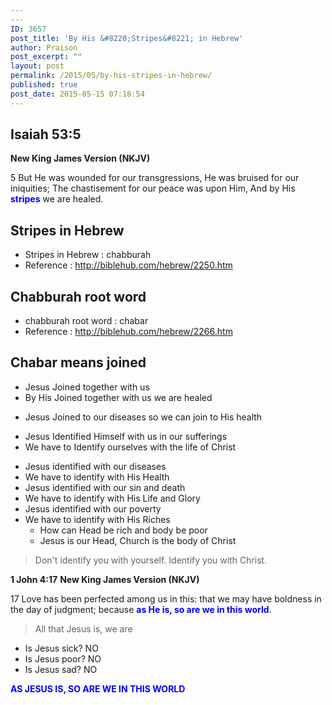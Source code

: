```yaml
---
---
ID: 3657
post_title: 'By His &#8220;Stripes&#8221; in Hebrew'
author: Praison
post_excerpt: ""
layout: post
permalink: /2015/05/by-his-stripes-in-hebrew/
published: true
post_date: 2015-05-15 07:18:54
---
```

<h2><strong>Isaiah 53:5</strong></h2>
<strong>New King James Version (NKJV)</strong>

5 But He was wounded for our transgressions,
He was bruised for our iniquities;
The chastisement for our peace was upon Him,
And by His <span style="color: #0000ff;"><strong>stripes</strong> </span>we are healed.
<h2>Stripes in Hebrew</h2>
<ul>
	<li>Stripes in Hebrew : chabburah</li>
	<li>Reference : <a href="http://biblehub.com/hebrew/2250.htm" target="_blank" rel="nofollow noopener noreferrer">http://biblehub.com/hebrew/2250.htm</a></li>
</ul>
<h2>Chabburah root word</h2>
<ul>
	<li>chabburah root word : chabar</li>
	<li>Reference : <a href="http://biblehub.com/hebrew/2266.htm" target="_blank" rel="nofollow noopener noreferrer">http://biblehub.com/hebrew/2266.htm</a></li>
</ul>
<h2>Chabar means joined</h2>
<ul>
	<li>Jesus Joined together with us</li>
	<li>By His Joined together with us we are healed</li>
</ul>
<ul>
	<li>Jesus Joined to our diseases so we can join to His health</li>
</ul>
<ul>
	<li>Jesus Identified Himself with us in our sufferings</li>
	<li>We have to Identify ourselves with the life of Christ</li>
</ul>
<ul>
	<li>Jesus identified with our diseases</li>
	<li>We have to identify with His Health</li>
	<li>Jesus identified with our sin and death</li>
	<li>We have to identify with His Life and Glory</li>
	<li>Jesus identified with our poverty</li>
	<li>We have to identify with His Riches
<ul>
	<li>How can Head be rich and body be poor</li>
	<li>Jesus is our Head, Church is the body of Christ</li>
</ul>
</li>
</ul>
<blockquote>Don't identify you with yourself. Identify you with Christ.</blockquote>
<strong>1 John 4:17</strong>
<strong> New King James Version (NKJV)</strong>

17 Love has been perfected among us in this: that we may have boldness in the day of judgment; because <span style="color: #0000ff;"><strong>as He is, so are we in this world</strong></span>.
<blockquote>All that Jesus is, we are</blockquote>
<ul>
	<li>Is Jesus sick? NO</li>
	<li>Is Jesus poor? NO</li>
	<li>Is Jesus sad? NO</li>
</ul>
<strong><span style="color: #0000ff;">AS JESUS IS, SO ARE WE IN THIS WORLD</span></strong>

&nbsp;